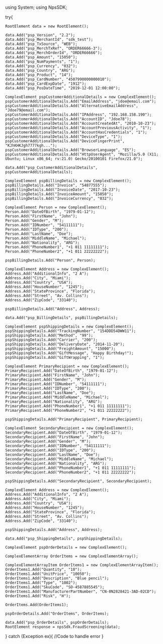 using System;
using NpsSDK;

try{

    RootElement data = new RootElement();

    data.Add("psp_Version", "2.2");
    data.Add("psp_MerchantId", "sdk_test");
    data.Add("psp_TxSource", "WEB");
    data.Add("psp_MerchTxRef", "ORDER66666-3");
    data.Add("psp_MerchOrderId", "ORDER66666");
    data.Add("psp_Amount", "15050");
    data.Add("psp_NumPayments", "1");
    data.Add("psp_Currency", "032");
    data.Add("psp_Country", "ARG");
    data.Add("psp_Product", "14");
    data.Add("psp_CardNumber", "4507990000000010");
    data.Add("psp_CardExpDate", "1912");
    data.Add("psp_PosDateTime", "2019-12-01 12:00:00");

    ComplexElement pspCustomerAdditionalDetails = new ComplexElement();
    pspCustomerAdditionalDetails.Add("EmailAddress", "jdoe@email.com");
    pspCustomerAdditionalDetails.Add("AlternativeEmailAddress", "Jdoe79@email.com");
    pspCustomerAdditionalDetails.Add("IPAddress", "192.168.158.190");
    pspCustomerAdditionalDetails.Add("AccountID", "Jdoe78");
    pspCustomerAdditionalDetails.Add("AccountCreatedAt", "2010-10-23");
    pspCustomerAdditionalDetails.Add("AccountPreviousActivity", "1");
    pspCustomerAdditionalDetails.Add("AccountHasCredentials", "1");
    pspCustomerAdditionalDetails.Add("DeviceType", "1");
    pspCustomerAdditionalDetails.Add("DeviceFingerPrint", "KJhKHKJgh7777kgh...");
    pspCustomerAdditionalDetails.Add("BrowserLanguage", "ES");
    pspCustomerAdditionalDetails.Add("HttpUserAgent", "Mozilla/5.0 (X11; Ubuntu; Linux x86_64; rv:21.0) Gecko/20100101 Firefox/21.0");

    data.Add("psp_CustomerAdditionalDetails", pspCustomerAdditionalDetails);

    ComplexElement pspBillingDetails = new ComplexElement();
    pspBillingDetails.Add("Invoice", "54877555");
    pspBillingDetails.Add("InvoiceDate", "2017-10-23");
    pspBillingDetails.Add("InvoiceAmount", "15050");
    pspBillingDetails.Add("InvoiceCurrency", "032");

    ComplexElement Person = new ComplexElement();
    Person.Add("DateOfBirth", "1979-01-12");
    Person.Add("FirstName", "John");
    Person.Add("Gender", "M");
    Person.Add("IDNumber", "54111111");
    Person.Add("IDType", "200");
    Person.Add("LastName", "Doe");
    Person.Add("MiddleName", "Michael");
    Person.Add("Nationality", "ARG");
    Person.Add("PhoneNumber1", "+1 011 11111111");
    Person.Add("PhoneNumber2", "+1 011 22222222");

    pspBillingDetails.Add("Person", Person);

    ComplexElement Address = new ComplexElement();
    Address.Add("AdditionalInfo", "2 A");
    Address.Add("City", "Miami");
    Address.Add("Country", "USA");
    Address.Add("HouseNumber", "1245");
    Address.Add("StateProvince", "Florida");
    Address.Add("Street", "Av. Collins");
    Address.Add("ZipCode", "33140");

    pspBillingDetails.Add("Address", Address);

    data.Add("psp_BillingDetails", pspBillingDetails);

    ComplexElement pspShippingDetails = new ComplexElement();
    pspShippingDetails.Add("TrackingNumber", "154DDD54DWW11");
    pspShippingDetails.Add("Method", "99");
    pspShippingDetails.Add("Carrier", "200");
    pspShippingDetails.Add("DeliveryDate", "2014-11-20");
    pspShippingDetails.Add("FreightAmount", "15000");
    pspShippingDetails.Add("GiftMessage", "Happy Birthday!");
    pspShippingDetails.Add("GiftWrapping", "1");

    ComplexElement PrimaryRecipient = new ComplexElement();
    PrimaryRecipient.Add("DateOfBirth", "1979-01-12");
    PrimaryRecipient.Add("FirstName", "John");
    PrimaryRecipient.Add("Gender", "M");
    PrimaryRecipient.Add("IDNumber", "54111111");
    PrimaryRecipient.Add("IDType", "200");
    PrimaryRecipient.Add("LastName", "Doe");
    PrimaryRecipient.Add("MiddleName", "Michael");
    PrimaryRecipient.Add("Nationality", "ARG");
    PrimaryRecipient.Add("PhoneNumber1", "+1 011 11111111");
    PrimaryRecipient.Add("PhoneNumber2", "+1 011 22222222");

    pspShippingDetails.Add("PrimaryRecipient", PrimaryRecipient);

    ComplexElement SecondaryRecipient = new ComplexElement();
    SecondaryRecipient.Add("DateOfBirth", "1979-01-12");
    SecondaryRecipient.Add("FirstName", "John");
    SecondaryRecipient.Add("Gender", "M");
    SecondaryRecipient.Add("IDNumber", "54111111");
    SecondaryRecipient.Add("IDType", "200");
    SecondaryRecipient.Add("LastName", "Doe");
    SecondaryRecipient.Add("MiddleName", "Michael");
    SecondaryRecipient.Add("Nationality", "ARG");
    SecondaryRecipient.Add("PhoneNumber1", "+1 011 11111111");
    SecondaryRecipient.Add("PhoneNumber2", "+1 011 22222222");

    pspShippingDetails.Add("SecondaryRecipient", SecondaryRecipient);

    ComplexElement Address = new ComplexElement();
    Address.Add("AdditionalInfo", "2 A");
    Address.Add("City", "Miami");
    Address.Add("Country", "USA");
    Address.Add("HouseNumber", "1245");
    Address.Add("StateProvince", "Florida");
    Address.Add("Street", "Av. Collins");
    Address.Add("ZipCode", "33140");

    pspShippingDetails.Add("Address", Address);

    data.Add("psp_ShippingDetails", pspShippingDetails);

    ComplexElement pspOrderDetails = new ComplexElement();

    ComplexElementArray OrderItems = new ComplexElementArray();

    ComplexElementArrayItem OrderItems1 = new ComplexElementArrayItem();
    OrderItems1.Add("Quantity", "10");
    OrderItems1.Add("UnitPrice", "10050");
    OrderItems1.Add("Description", "Blue pencil");
    OrderItems1.Add("Type", "1002");
    OrderItems1.Add("SkuCode", "SO-4587885545");
    OrderItems1.Add("ManufacturerPartNumber", "CN-0N2828421-3AD-02CD");
    OrderItems1.Add("Risk", "H");

    OrderItems.Add(OrderItems1);

    pspOrderDetails.Add("OrderItems", OrderItems);

    data.Add("psp_OrderDetails", pspOrderDetails);
    RootElement response = npsSdk.FraudScreening(data);

}
catch (Exception ex){
    //Code to handle error
}

